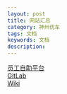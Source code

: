 ```yaml
---
layout: post
title: 网站汇总
category: 神州优车
tags: 文档
keywords: 文档
description: 
---
```

[员工自助平台](http://w3.ucarinc.com)  
[GitLab](http://gitlab.10101111.com:8888)  
[Wiki](http://wiki.10101111.com)



